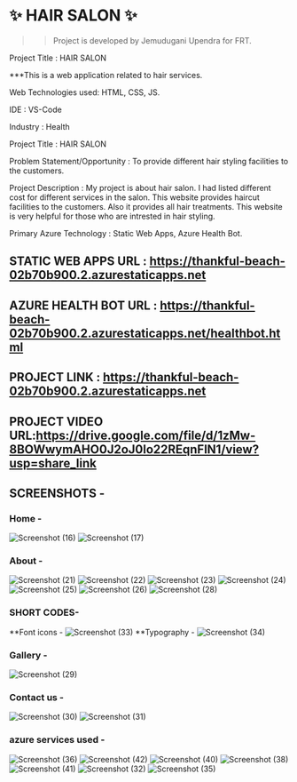 # ✨ HAIR SALON ✨
>>Project is developed by Jemudugani Upendra for FRT.

Project Title : HAIR SALON

***This is a web application related to hair services.

Web Technologies used: HTML, CSS, JS.

IDE           : VS-Code

Industry      : Health

Project Title :  HAIR SALON

Problem Statement/Opportunity : To provide different hair styling facilities to the customers.

Project Description :  My project is about hair salon. I had listed different cost for different services in the salon. This website provides haircut facilities to the customers. Also it provides all hair treatments. This website is very helpful for those who are intrested in hair styling.

Primary Azure Technology      :  Static Web Apps, Azure Health Bot.

## STATIC WEB APPS URL : https://thankful-beach-02b70b900.2.azurestaticapps.net

## AZURE HEALTH BOT URL : https://thankful-beach-02b70b900.2.azurestaticapps.net/healthbot.html

## PROJECT LINK : https://thankful-beach-02b70b900.2.azurestaticapps.net

## PROJECT VIDEO URL:https://drive.google.com/file/d/1zMw-8BOWwymAHO0J2oJ0lo22REqnFlN1/view?usp=share_link

## SCREENSHOTS -
### Home -
![Screenshot (16)](https://user-images.githubusercontent.com/111052429/214820250-c6bdab13-2aff-487d-8c17-2deb072a5f8d.png)
![Screenshot (17)](https://user-images.githubusercontent.com/111052429/214820290-e9b219d0-8145-4e4f-8a2b-b2acd0578e85.png)
### About -
![Screenshot (21)](https://user-images.githubusercontent.com/111052429/214822926-60c0a023-e338-4d1d-a254-343460089822.png)
![Screenshot (22)](https://user-images.githubusercontent.com/111052429/214822943-dca1cb78-0979-4ed8-b6ee-f3da2bf93d21.png)
![Screenshot (23)](https://user-images.githubusercontent.com/111052429/214822966-4d989965-53ca-4639-92a1-26402ae9edff.png)
![Screenshot (24)](https://user-images.githubusercontent.com/111052429/214822996-d42fd4f7-1ac1-4a5d-be48-a7c2676001cf.png)
![Screenshot (25)](https://user-images.githubusercontent.com/111052429/214823014-3cd7874b-be54-41a4-8a3b-785e5a0c8c8c.png)
![Screenshot (26)](https://user-images.githubusercontent.com/111052429/214823522-c7516d6a-e7b9-40b5-a188-bfe09c6c4a93.png)
![Screenshot (28)](https://user-images.githubusercontent.com/111052429/214823568-e689e8f6-154b-4621-9b62-1b011190ae43.png)
### SHORT CODES-
**Font icons -
![Screenshot (33)](https://user-images.githubusercontent.com/111052429/214828782-49af6243-7311-4665-aba3-80b83e978594.png)
**Typography - 
![Screenshot (34)](https://user-images.githubusercontent.com/111052429/214828798-46b7791e-e223-4921-9aff-89a881f2896f.png)
### Gallery -
![Screenshot (29)](https://user-images.githubusercontent.com/111052429/214820490-b2fc087a-e195-4b6f-9f83-e1897af60c50.png)
### Contact us -
![Screenshot (30)](https://user-images.githubusercontent.com/111052429/214824738-4fb00c03-0c1e-4802-9082-967ff79dca95.png)
![Screenshot (31)](https://user-images.githubusercontent.com/111052429/214821077-462ec878-87af-440c-8c9e-a884cf6a506f.png)
### azure services used -
![Screenshot (36)](https://user-images.githubusercontent.com/111052429/215765189-136a463a-58dc-45d1-99a8-050a6d558d1a.png)
![Screenshot (42)](https://user-images.githubusercontent.com/111052429/215765539-800aed89-c5dd-40e0-96ce-5894f5da744b.png)
![Screenshot (40)](https://user-images.githubusercontent.com/111052429/215765298-1a208199-9e5e-4981-9493-2343a7f4313c.png)
![Screenshot (38)](https://user-images.githubusercontent.com/111052429/215765356-24f0c336-40fa-4d4d-8cc0-a40ad20ffb1f.png)
![Screenshot (41)](https://user-images.githubusercontent.com/111052429/215765248-b8b8adb9-9347-4625-8796-010edf6b297b.png)
![Screenshot (32)](https://user-images.githubusercontent.com/111052429/214822820-f1589afe-6a84-4fd5-969f-6b52a226ddb9.png)
![Screenshot (35)](https://user-images.githubusercontent.com/111052429/215756311-e571f1a0-0629-4ee3-ab5b-14fce2fbcc79.png)
